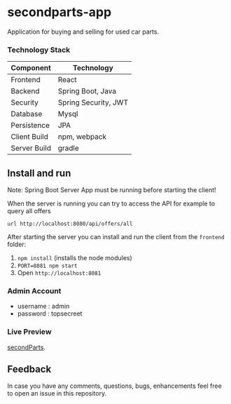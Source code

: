 # secondparts-app
Аpplication for buying and selling for used car parts.


### Technology Stack
Component         | Technology
---               | ---
Frontend          | React 
Backend           | Spring Boot, Java 
Security          | Spring Security, JWT
Database          | Mysql
Persistence       | JPA 
Client Build      | npm, webpack
Server Build      | gradle


## Install and run

Note: Spring Boot Server App must be running before starting the client!

When the server is running you can try to access the API for example to query all offers
```
url http://localhost:8080/api/offers/all
```
After starting the server you can install and run the client from the `frontend` folder:

1. `npm install` (installs the node modules)
2. `PORT=8081 npm start` 
3. Open `http://localhost:8081`

### Admin Account
- username : admin
- password : topsecreet


### Live Preview
[secondParts](https://secondparts.netlify.app/).


## Feedback

In case you have any comments, questions, bugs, enhancements feel free to open an issue in this repository.
